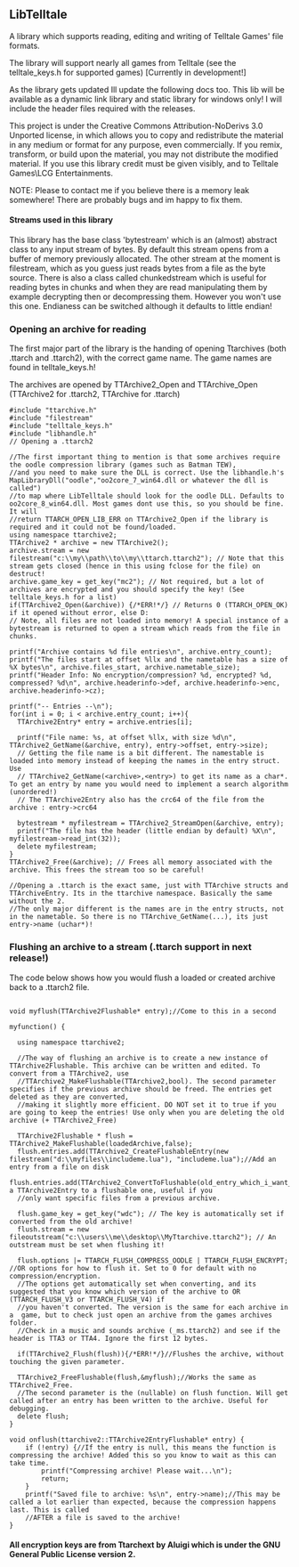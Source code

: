 ## LibTelltale
A library which supports reading, editing and writing of Telltale Games' file formats.

The library will support nearly all games from Telltale (see the telltale_keys.h for supported games) [Currently in development!]

As the library gets updated Ill update the following docs too. 
This lib will be available as a dynamic link library and static library for windows only! I will include the header files required with the releases.

This project is under the Creative Commons Attribution-NoDerivs 3.0 Unported license, in which allows you to copy and redistribute the material in any medium or format for any purpose, even commercially. If you remix, transform, or build upon the material, you may not distribute the modified material. If you use this library credit must be given visibly, and to Telltale Games\LCG Entertainments.

NOTE: Please to contact me if you believe there is a memory leak somewhere! There are probably bugs and im happy to fix them.

#### Streams used in this library

This library has the base class 'bytestream' which is an (almost) abstract class to any input stream of bytes. By default this stream opens from a buffer of memory previously allocated. The other stream at the moment is filestream, which as you guess just reads bytes from a file as the byte source. There is also a class called chunkedstream which is useful for reading bytes in chunks and when they are read manipulating them by example decrypting then or decompressing them. However you won't use this one. Endianess can be switched although it defaults to little endian!

### Opening an archive for reading

The first major part of the library is the handing of opening Ttarchives (both .ttarch and .ttarch2), with the correct game name.
The game names are found in telltale_keys.h!

The archives are opened by TTArchive2_Open and TTArchive_Open (TTArchive2 for .ttarch2, TTArchive for .ttarch)

```
#include "ttarchive.h"
#include "filestream"
#include "telltale_keys.h"
#include "libhandle.h"
// Opening a .ttarch2

//The first important thing to mention is that some archives require the oodle compression library (games such as Batman TEW),
//and you need to make sure the DLL is correct. Use the libhandle.h's MapLibraryDll("oodle","oo2core_7_win64.dll or whatever the dll is called")
//to map where LibTelltale should look for the oodle DLL. Defaults to oo2core_8_win64.dll. Most games dont use this, so you should be fine. It will
//return TTARCH_OPEN_LIB_ERR on TTArchive2_Open if the library is required and it could not be found/loaded.
using namespace ttarchive2;
TTArchive2 * archive = new TTArchive2();
archive.stream = new filestream("c:\\my\\path\\to\\my\\ttarch.ttarch2"); // Note that this stream gets closed (hence in this using fclose for the file) on destruct!
archive.game_key = get_key("mc2"); // Not required, but a lot of archives are encrypted and you should specify the key! (See telltale_keys.h for a list)
if(TTArchive2_Open(&archive)) {/*ERR!*/} // Returns 0 (TTARCH_OPEN_OK) if it opened without error, else D:
// Note, all files are not loaded into memory! A special instance of a bytestream is returned to open a stream which reads from the file in chunks.

printf("Archive contains %d file entries\n", archive.entry_count);
printf("The files start at offset %llx and the nametable has a size of %X bytes\n", archive.files_start, archive.nametable_size);
printf("Header Info: No encryption/compression? %d, encrypted? %d, compressed? %d\n", archive.headerinfo->def, archive.headerinfo->enc, archive.headerinfo->cz);

printf("-- Entries --\n");
for(int i = 0; i < archive.entry_count; i++){
  TTArchive2Entry* entry = archive.entries[i];
  
  printf("File name: %s, at offset %llx, with size %d\n", TTArchive2_GetName(&archive, entry), entry->offset, entry->size);
  // Getting the file name is a bit different. The namestable is loaded into memory instead of keeping the names in the entry struct. Use
  // TTArchive2_GetName(<archive>,<entry>) to get its name as a char*. To get an entry by name you would need to implement a search algorithm (unordered!)
  // The TTArchive2Entry also has the crc64 of the file from the archive : entry->crc64
  
  bytestream * myfilestream = TTArchive2_StreamOpen(&archive, entry);
  printf("The file has the header (little endian by default) %X\n", myfilestream->read_int(32));
  delete myfilestream;
}
TTArchive2_Free(&archive); // Frees all memory associated with the archive. This frees the stream too so be careful!

//Opening a .ttarch is the exact same, just with TTArchive structs and TTArchiveEntry. Its in the ttarchive namespace. Basically the same without the 2.
//The only major different is the names are in the entry structs, not in the nametable. So there is no TTArchive_GetName(...), its just entry->name (uchar*)!
```

### Flushing an archive to a stream (.ttarch support in next release!)

The code below shows how you would flush a loaded or created archive back to a .ttarch2 file. 

```

void myflush(TTArchive2Flushable* entry);//Come to this in a second

myfunction() {

  using namespace ttarchive2;

  //The way of flushing an archive is to create a new instance of TTArchive2Flushable. This archive can be written and edited. To convert from a TTArchive2, use
  //TTArchive2_MakeFlushable(TTArchive2,bool). The second parameter specifies if the previous archive should be freed. The entries get deleted as they are converted,
  //making it slightly more efficient. DO NOT set it to true if you are going to keep the entries! Use only when you are deleting the old archive (+ TTArchive2_Free)

  TTArchive2Flushable * flush = TTArchive2_MakeFlushable(loadedArchive,false);
  flush.entries.add(TTArchive2_CreateFlushableEntry(new filestream("d:\\myfiles\\includeme.lua"), "includeme.lua");//Add an entry from a file on disk
  flush.entries.add(TTArchive2_ConvertToFlushable(old_entry_which_i_want_to_import_into_the_archive));//Convert a TTArchive2Entry to a flushable one, useful if you 
  //only want specific files from a previous archive.

  flush.game_key = get_key("wdc"); // The key is automatically set if converted from the old archive!
  flush.stream = new fileoutstream("c:\\users\\me\\desktop\\MyTtarchive.ttarch2"); // An outstream must be set when flushing it!

  flush.options |= TTARCH_FLUSH_COMPRESS_OODLE | TTARCH_FLUSH_ENCRYPT; //OR options for how to flush it. Set to 0 for default with no compression/encryption.
  //The options get automatically set when converting, and its suggested that you know which version of the archive to OR (TTARCH_FLUSH_V3 or TTARCH_FLUSH_V4) if 
  //you haven't converted. The version is the same for each archive in a  game, but to check just open an archive from the games archives folder. 
  //Check in a music and sounds archive (_ms.ttarch2) and see if the header is TTA3 or TTA4. Ignore the first 12 bytes.

  if(TTArchive2_Flush(flush)){/*ERR!*/}//Flushes the archive, without touching the given parameter. 

  TTArchive2_FreeFlushable(flush,&myflush);//Works the same as TTArchive2_Free.
  //The second parameter is the (nullable) on flush function. Will get called after an entry has been written to the archive. Useful for debugging.
  delete flush;
}

void onflush(ttarchive2::TTArchive2EntryFlushable* entry) {
	if (!entry) {//If the entry is null, this means the function is compressing the archive! Added this so you know to wait as this can take time.
		printf("Compressing archive! Please wait...\n");
		return;
	}
	printf("Saved file to archive: %s\n", entry->name);//This may be called a lot earlier than expected, because the compression happens last. This is called
	//AFTER a file is saved to the archive!
}

```

#### All encryption keys are from Ttarchext by Aluigi which is under the GNU General Public License version 2.
